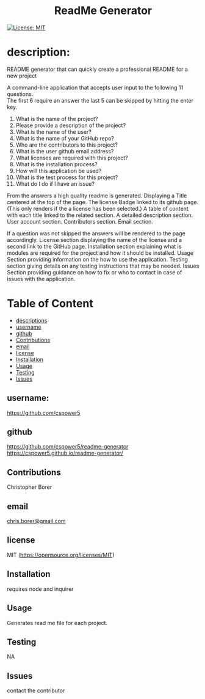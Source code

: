 
<h1 align="center">ReadMe Generator</h1>

[![License: MIT](https://img.shields.io/badge/License-MIT-yellow.svg)](https://opensource.org/licenses/MIT)

# description:
  README generator that can quickly create a professional README for a new project

A command-line application that accepts user input to the following 11 questions.  
The first 6 require an answer the last 5 can be skipped by hitting the enter key.
1. What is the name of the project? 
2. Please provide a description of the project?
3. What is the name of the user? 
4. What is the name of your GitHub repo? 
5. Who are the contributors to this project? 
6. What is the user github email address? 
7. What licenses are required with this project? 
8. What is the installation process? 
9. How will this application be used?
10. What is the test process for this project? 
11. What do I do if I have an issue? 

From the answers a high quality readme is generated.
Displaying a Title centered at the top of the page.
The license Badge linked to its github page. (This only renders if the a license has been selected.)
A table of content with each title linked to the related section.
A detailed description section.
User account section.
Contributors section.
Email section.

If a question was not skipped the answers will be rendered to the page accordingly.
License section displaying the name of the license and a second link to the GitHub page.
Installation section explaining what is modules are required for the project and how it should be installed.
Usage Section providing information on the how to use the application.
Testing section giving details on any testing instructions that may be needed.
Issues Section providing guidance on how to fix or who to contact in case of issues with the application.


# Table of Content
  - [descriptions](#description)
  - [username](#username)
  - [github](#github)
  - [Contributions](#contributions)
  - [email](#email)
  - [license](#license)
- [Installation](#installation)
- [Usage](#usage)
- [Testing](#testing)
- [Issues](#issues)

## username:
https://github.com/cspower5

## github
https://github.com/cspower5/readme-generator
https://cspower5.github.io/readme-generator/

## Contributions
Christopher Borer

## email
chris.borer@gmail.com

## license
  MIT 
  (https://opensource.org/licenses/MIT)
## Installation
  requires node and inquirer
## Usage
  Generates read me file for each project.
## Testing
  NA
## Issues
  contact the contributor
